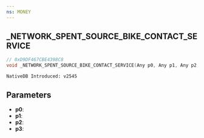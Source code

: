 ```yaml
---
ns: MONEY 
---
```


## _NETWORK_SPENT_SOURCE_BIKE_CONTACT_SERVICE

```c
// 0xD9DF467CBE4398C8 
void _NETWORK_SPENT_SOURCE_BIKE_CONTACT_SERVICE(Any p0, Any p1, Any p2, Any p3);
```

```
NativeDB Introduced: v2545
```

## Parameters
* **p0**:
* **p1**:
* **p2**:
* **p3**:

